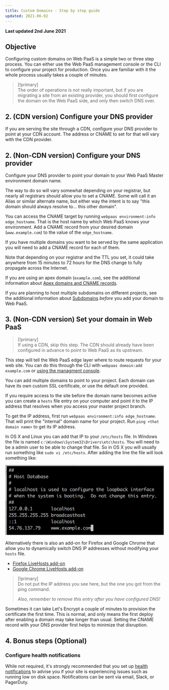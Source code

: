 ```yaml
---
title: Custom Domains - Step by step guide
updated: 2021-06-02
---
```


**Last updated 2nd June 2021**


## Objective  

Configuring custom domains on Web PaaS is a simple two or three step process. You can either use the Web PaaS management console or the CLI to configure your project for production. Once you are familiar with it the whole process usually takes a couple of minutes.


> [!primary]  
> The order of operations is not really important, but if you are migrating a site from an existing provider, you should first configure the domain on the Web PaaS side, and only then switch DNS over.
> 

## 2. (CDN version) Configure your DNS provider

If you are serving the site through a CDN, configure your DNS provider to point at your CDN account.  The address or CNAME to set for that will vary with the CDN provider.

## 2. (Non-CDN version) Configure your DNS provider

Configure your DNS provider to point your domain to your Web PaaS Master environment domain name.

The way to do so will vary somewhat depending on your registrar, but nearly all registrars should allow you to set a CNAME.  Some will call it an Alias or similar alternate name, but either way the intent is to say "this domain should always resolve to... this other domain".

You can access the CNAME target by running `webpaas environment:info edge_hostname`.  That is the host name by which Web PaaS knows your environment. Add a CNAME record from your desired domain (`www.example.com`) to the value of the `edge_hostname`.

If you have multiple domains you want to be served by the same application you will need to add a CNAME record for each of them.

Note that depending on your registrar and the TTL you set, it could take anywhere from 15 minutes to 72 hours for the DNS change to fully propagate across the Internet.

If you are using an apex domain (`example.com`), see the additional information about [Apex domains and CNAME records](/pages/web_cloud/web_paas_powered_by_platform_sh/domains-steps/dns).

If you are planning to host multiple subdomains on different projects, see the additional information about [Subdomains](/pages/web_cloud/web_paas_powered_by_platform_sh/domains-steps/subdomains) *before* you add your domain to Web PaaS.

## 3. (Non-CDN version) Set your domain in Web PaaS

> [!primary]  
> If using a CDN, skip this step. The CDN should already have been configured in advance to point to Web PaaS as its upstream.
> 

This step will tell the Web PaaS edge layer where to route requests for your web site. You can do this through the CLI with `webpaas domain:add example.com` or  [using the managment console](/pages/web_cloud/web_paas_powered_by_platform_sh/administration-web/configure-project#domains).

You can add multiple domains to point to your project. Each domain can have its own custom SSL certificate, or use the default one provided.

If you require access to the site before the domain name becomes active you can create a `hosts` file entry on your computer and point it to the IP address that resolves when you access your master project branch.

To get the IP address, first run `webpaas environment:info edge_hostname`.  That will print the "internal" domain name for your project.  Run `ping <that domain name>` to get its IP address.

In OS X and Linux you can add that IP  to your `/etc/hosts` file.  In Windows the file is named `c:\Windows\System32\Drivers\etc\hosts`. You will need to be a admin user to be able to change that file. So in OS X you will usually run something like `sudo vi /etc/hosts`. After adding the line the file will look something like:

![Hosts File](images/hosts-file.png "0.4")

Alternatively there is also an add-on for Firefox and Google Chrome that allow you to dynamically switch DNS IP addresses without modifying your `hosts` file.

* [Firefox LiveHosts add-on](https://addons.mozilla.org/en-US/firefox/addon/livehosts/)
* [Google Chrome LiveHosts add-on](https://chrome.google.com/webstore/detail/livehosts/hdpoplemgeaioijkmoebnnjcilfjnjdi?hl=en)

> [!primary]  
> Do not put the IP address you see here, but the one you got from the ping command.
> 
> *Also, remember to remove this entry after you have configured DNS!*
> 

Sometimes it can take Let's Encrypt a couple of minutes to provision the certificate the first time. This is normal, and only means the first deploy after enabling a domain may take longer than usual.  Setting the CNAME record with your DNS provider first helps to minimize that disruption.

## 4. Bonus steps (Optional)

### Configure health notifications

While not required, it's strongly recommended that you set up [health notifications](/pages/web_cloud/web_paas_powered_by_platform_sh/integrations-notifications) to advise you if your site is experiencing issues such as running low on disk space.  Notifications can be sent via email, Slack, or PagerDuty.


